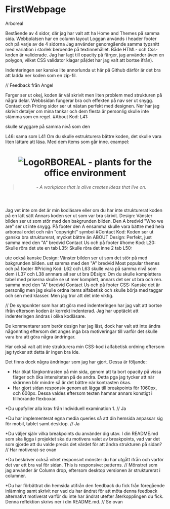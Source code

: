 # FirstWebpage
Arboreal

Bestående av 4 sidor, där jag har valt att ha Home and Themes på samma sida.
Webbplatsen har en column layout
Loggan används i header footer och på varje av de 4 sidorna
Jag använder genomgående samma typsnitt med variation i storlek beroende på textinnehållet.
Både HTML- och Css- koden är validerade. Jag har lagt till opacity på färger, jag använder även en polygon, vilket CSS validator klagar på(det har jag valt att bortse ifrån). 

Indenteringen ser kanske lite annorlunda ut här på Github därför är det bra att ladda ner koden som en zip-fil.







// Feedback från Angel

Farger ser ut okej, koden är väl skrivit men liten problem med strukturen på några delar.
Webbsidan fungerar bra och effekten på nav ser ut snygg. Contact och Pricing sidor ser ut
nästan perfekt med designen. 
Ner har jag skrivit detaljer om mina tankar och dem flesta är personlig skulle inte stämma
som en regel. 
#About
Kod:
L41: </p> skulle snyggare på samma nivå som den <p>
L46: </article> sama som L41
Om du skulle estrukturera bättre koden, det skulle vara liten lättare att läsa. Med dem 
items som går inne. exampel:
<header>
    <h1><img class="logo" src="blak.png" alt="Logo">RBOREAL - plants for the office environment </h1>
    <div class="slogan">
        <blockquote>
            <em>- A workplace that is alive creates ideas that live on.</em>
        </blockquote>
    </div>
</header>
Jag vet inte om det är min kodläsare eller om du har inte strukturerat koden på en lätt sätt
Annars koden ser ut som var bra skrivit. 
Design:
Vänster bilden ser ut som stör med den bakgrunden bilden. Den A bredvid "Who we are" ser ut
inte snygg.
På footer den A ensamma skulle vara bättre med hela arboreal ordet och nån "copyright" symbol
#Contact
Kod:
Koden ser ut ganska bra strukturerat, mycket bättre än ABOUT
Design:
Perfekt, just samma med den "A" bredvid Contact Us och på footer
#home
Kod:
L20: Skulle röra det ute en tab
L35: Skulle röra det inne 2 tab
L50: </p> ute också kanske
Design:
Vänster bilden ser ut som det stör på med bakgrunden bilden.
ust samma med den "A" bredvid Most popular themes och på footer
#Pricing
Kod:
L62 och L63 </div> skulle vara på samma nivå som dem i  L37 och L38 annnars all ser ut bra
DEsign:
Om du skulle komplettera tabel med priserna skulle se ut mer komplett, annars det ser ut
bra och ren.
samma med den "A" bredvid Contact Us och på footer
CSS:
Kanske det är personlig men jag skulle ordna items alfabetisk och skulle börja med taggar 
och sen med klasser. Men jag tror att det inte viktig.











// De synpunkter som har att göra med indenteringen har jag valt att bortse ifrån eftersom koden är korrekt indenterad. Jag har upptäckt att indenteringen ändras i olika kodläsare.

De kommentarer som berör design har jag läst, dock har valt att inte ändra någonnting eftersom det anges inga bra motiveringar till varför det skulle vara bra att göra några ändringar.

Har också valt att inte strukturera min CSS-kod i alfabetisk ordning eftersom jag tycker att detta är ingen bra ide.


Det finns dock några ändringar som jag har gjort. Dessa är följande:

+ Har ökat färgkontrasten på min sida, genom att ta bort opacity på vissa färger och öka intensiteten på de andra. Detta pga jag tycker att när skärmen blir mindre så är det bättre när kontrasten ökas.
+ Har gjort sidan responsiv genom att lägga till breakpoints för 1060px, och 600px. Dessa valdes eftersom texten hamnar annars konstigt i tillhörande flexboxar.

*Du uppfyller alla krav från Individuell examination 1. // Ja

*Du har implementerat egna media queries så att din hemsida anpassar sig för mobil, tablet samt desktop. // Ja

*Du väljer själv vilka breakpoints du använder dig utav. I din README.md som ska ligga i projektet ska du motivera valet av breakpoints, vad var det som gjorde att du valde precis det värdet för att ändra strukturen på sidan?  // Har motiverat-se ovan

*Du beskriver också vilket responsivt mönster du har utgått ifrån och varför det var ett bra val för sidan. This is responsive: patterns. // Mönstret som jag använder är Column drop, eftersom desktop versionen är strukturerat i columner.

*Du har förbättrat din hemsida utifrån den feedback du fick från föregående inlämning samt skrivit ner vad du har ändrat för att möta denna feedback alternativt motiverat varför du inte har ändrat utefter återkopplingen du fick. Denna reflektion skrivs ner i din README.md. // Se ovan







